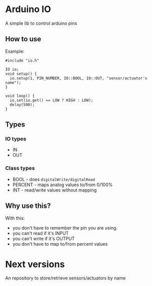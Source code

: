 # Arduino IO

A simple lib to control arduino pins

## How to use ##

Example:

    #include "io.h"

    IO io;
    void setup() {
      io.setup(1, PIN_NUMBER, IO::BOOL, IO::OUT, "sensor/actuator's name");
    }

    void loop() {
      io.set(io.get() == LOW ? HIGH : LOW);
      delay(500);
    }

## Types ##
### IO types ###

* IN
* OUT

### Class types ###

* BOOL - does ```digitalWrite/digitalRead```
* PERCENT - maps analog values to/from 0/100%
* INT - read/write values without mapping

## Why use this? ##

With this:

* you don't have to remember the pin you are using.
* you can't read if it's INPUT
* you can't write if it's OUTPUT
* you don't have to map to/from percent values

# Next versions #

An repository to store/retrieve sensors/actuators by name